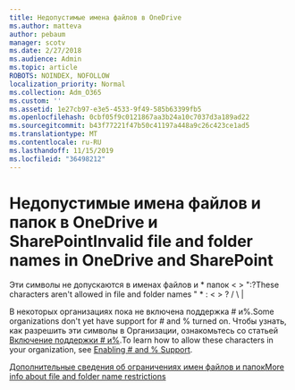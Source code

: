 ```yaml
---
title: Недопустимые имена файлов в OneDrive
ms.author: matteva
author: pebaum
manager: scotv
ms.date: 2/27/2018
ms.audience: Admin
ms.topic: article
ROBOTS: NOINDEX, NOFOLLOW
localization_priority: Normal
ms.collection: Adm_O365
ms.custom: ''
ms.assetid: 1e27cb97-e3e5-4533-9f49-585b63399fb5
ms.openlocfilehash: 0cbf05f9c0121867aa3b24a10c7037d3a189ad22
ms.sourcegitcommit: b43f77221f47b50c41197a448a9c26c423ce1ad5
ms.translationtype: MT
ms.contentlocale: ru-RU
ms.lasthandoff: 11/15/2019
ms.locfileid: "36498212"
---
```

# <a name="invalid-file-and-folder-names-in-onedrive-and-sharepoint"></a><span data-ttu-id="6da6f-102">Недопустимые имена файлов и папок в OneDrive и SharePoint</span><span class="sxs-lookup"><span data-stu-id="6da6f-102">Invalid file and folder names in OneDrive and SharePoint</span></span>

<span data-ttu-id="6da6f-103">Эти символы не допускаются в именах файлов и \* папок \< \> ":?</span><span class="sxs-lookup"><span data-stu-id="6da6f-103">These characters aren't allowed in file and folder names " \* : \< \> ?</span></span> <span data-ttu-id="6da6f-104">/ \ |</span><span class="sxs-lookup"><span data-stu-id="6da6f-104"></span></span> 
  
<span data-ttu-id="6da6f-105">В некоторых организациях пока не включена поддержка # и%.</span><span class="sxs-lookup"><span data-stu-id="6da6f-105">Some organizations don't yet have support for # and % turned on.</span></span> <span data-ttu-id="6da6f-106">Чтобы узнать, как разрешить эти символы в Организации, ознакомьтесь со статьей [Включение поддержки # и%](https://go.microsoft.com/fwlink/?linkid=862611).</span><span class="sxs-lookup"><span data-stu-id="6da6f-106">To learn how to allow these characters in your organization, see [Enabling # and % Support](https://go.microsoft.com/fwlink/?linkid=862611).</span></span> 
  
[<span data-ttu-id="6da6f-107">Дополнительные сведения об ограничениях имен файлов и папок</span><span class="sxs-lookup"><span data-stu-id="6da6f-107">More info about file and folder name restrictions</span></span>](https://go.microsoft.com/fwlink/?linkid=866430)
  

